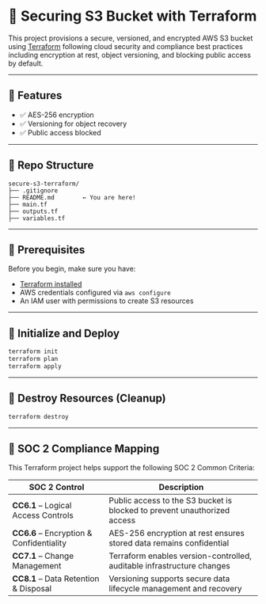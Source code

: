 # 🚀 Securing S3 Bucket with Terraform

This project provisions a secure, versioned, and encrypted AWS S3 bucket using [Terraform](https://www.terraform.io/) following cloud security and compliance best practices including encryption at rest, object versioning, and blocking public access by default.

---

## 🔐 Features

- ✅ AES-256 encryption 
- ✅ Versioning for object recovery
- ✅ Public access blocked

---
## 📂 Repo Structure

```
secure-s3-terraform/
├── .gitignore
├── README.md        ← You are here!
├── main.tf
├── outputs.tf
├── variables.tf
```
---
## 🧰 Prerequisites

Before you begin, make sure you have:

- [Terraform installed](https://developer.hashicorp.com/terraform/install)
- AWS credentials configured via `aws configure`
- An IAM user with permissions to create S3 resources

---

## 🧱 Initialize and Deploy

```bash
terraform init
terraform plan
terraform apply
```
---

## 🧹 Destroy Resources (Cleanup)

```bash
terraform destroy
```

---

## 📜 SOC 2 Compliance Mapping

This Terraform project helps support the following SOC 2 Common Criteria:

| SOC 2 Control | Description |
|---------------|-------------|
| **CC6.1** – Logical Access Controls | Public access to the S3 bucket is blocked to prevent unauthorized access |
| **CC6.6** – Encryption & Confidentiality | AES-256 encryption at rest ensures stored data remains confidential |
| **CC7.1** – Change Management | Terraform enables version-controlled, auditable infrastructure changes |
| **CC8.1** – Data Retention & Disposal | Versioning supports secure data lifecycle management and recovery |
